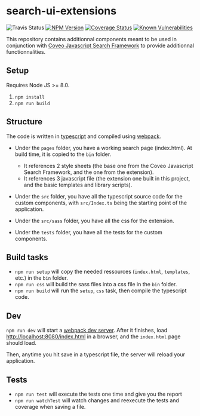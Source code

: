 # search-ui-extensions

![Travis Status](https://img.shields.io/travis/coveo/search-ui-extensions.svg)
[![NPM Version](https://img.shields.io/npm/v/coveo-search-ui-extensions.svg)](https://www.npmjs.com/package/coveo-search-ui-extensions)
[![Coverage Status](https://coveralls.io/repos/github/coveo/search-ui-extensions/badge.svg?branch=master)](https://coveralls.io/github/coveo/search-ui-extensions?branch=master)
[![Known Vulnerabilities](https://snyk.io/test/github/coveo/search-ui-extensions/badge.svg?targetFile=package.json)](https://snyk.io/test/github/coveo/search-ui-extensions?targetFile=package.json)

This repository contains additionnal components meant to be used in conjunction with [Coveo Javascript Search Framework](https://github.com/coveo/search-ui) to provide additionnal functionnalities.

## Setup

Requires Node JS >= 8.0.

1. `npm install`
2. `npm run build`

## Structure

The code is written in [typescript](http://www.typescriptlang.org/) and compiled using [webpack](https://webpack.github.io/).

-   Under the `pages` folder, you have a working search page (index.html). At build time, it is copied to the `bin` folder.

    -   It references 2 style sheets (the base one from the Coveo Javascript Search Framework, and the one from the extension).
    -   It references 3 javascript file (the extension one built in this project, and the basic templates and library scripts).

-   Under the `src` folder, you have all the typescript source code for the custom components, with `src/Index.ts` being the starting point of the application.

-   Under the `src/sass` folder, you have all the css for the extension.

-   Under the `tests` folder, you have all the tests for the custom components.

## Build tasks

-   `npm run setup` will copy the needed ressources (`index.html`, `templates`, etc.) in the `bin` folder.
-   `npm run css` will build the sass files into a css file in the `bin` folder.
-   `npm run build` will run the `setup`, `css` task, then compile the typescript code.

## Dev

`npm run dev` will start a [webpack dev server](https://webpack.github.io/docs/webpack-dev-server.html). After it finishes, load [http://localhost:8080/index.html](http://localhost:8080/index.html) in a browser, and the `index.html` page should load.

Then, anytime you hit save in a typescript file, the server will reload your application.

## Tests

-   `npm run test` will execute the tests one time and give you the report
-   `npm run watchTest` will watch changes and reexecute the tests and coverage when saving a file.
